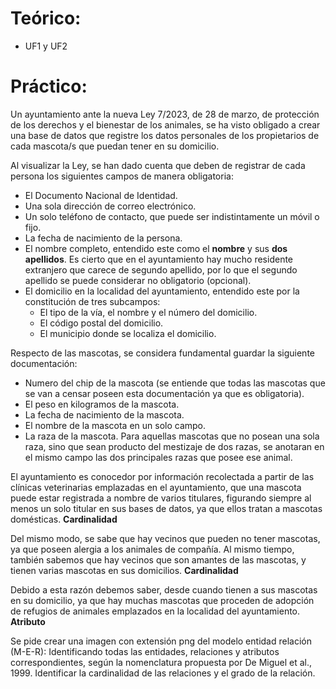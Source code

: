 # Teórico:

  - UF1 y UF2

# Práctico:
Un ayuntamiento ante la nueva Ley 7/2023, de 28 de marzo, de protección de los derechos y el bienestar de los animales, se ha visto obligado a crear una base de datos que registre los datos personales de los propietarios de cada mascota/s que puedan tener en su domicilio.

Al visualizar la Ley, se han dado cuenta que deben de registrar de cada persona los siguientes campos de manera obligatoria:
  - El Documento Nacional de Identidad.
  - Una sola dirección de correo electrónico.
  - Un solo teléfono de contacto, que puede ser indistintamente un móvil o fijo.
  - La fecha de nacimiento de la persona.
  - El nombre completo, entendido este como el **nombre** y sus **dos apellidos**. Es cierto que en el ayuntamiento hay mucho residente extranjero que carece de segundo apellido, por lo que el segundo apellido se puede considerar no obligatorio (opcional). 
  - El domicilio en la localidad del ayuntamiento, entendido este por la constitución de tres subcampos:
    - El tipo de la vía, el nombre y el número del domicilio.
    - El código postal del domicilio.
    - El municipio donde se localiza el domicilio.

Respecto de las mascotas, se considera fundamental guardar la siguiente documentación:
  - Numero del chip de la mascota (se entiende que todas las mascotas que se van a censar poseen esta documentación ya que es obligatoria).
  - El peso en kilogramos de la mascota.
  - La fecha de nacimiento de la mascota. 
  - El nombre de la mascota en un solo campo.
  - La raza de la mascota. Para aquellas mascotas que no posean una sola raza, sino que sean producto del mestizaje de dos razas, se anotaran en el mismo campo las dos principales razas que posee ese animal.

El ayuntamiento es conocedor por información recolectada a partir de las clínicas veterinarias emplazadas en el ayuntamiento, que una mascota puede estar registrada a nombre de varios titulares, figurando siempre al menos un solo titular en sus bases de datos, ya que ellos tratan a mascotas domésticas. **Cardinalidad**

Del mismo modo, se sabe que hay vecinos que pueden no tener mascotas, ya que poseen alergia a los animales de compañía. Al mismo tiempo, también sabemos que hay vecinos que son amantes de las mascotas, y tienen varias mascotas en sus domicilios. **Cardinalidad**

Debido a esta razón debemos saber, desde cuando tienen a sus mascotas en su domicilio, ya que hay muchas mascotas que proceden de adopción de refugios de animales emplazados en la localidad del ayuntamiento. **Atributo**

Se pide crear una imagen con extensión png del modelo entidad relación (M-E-R):
Identificando todas las entidades, relaciones y atributos correspondientes, según la nomenclatura propuesta por De Miguel et al., 1999.
Identificar la cardinalidad de las relaciones y el grado de la relación.
